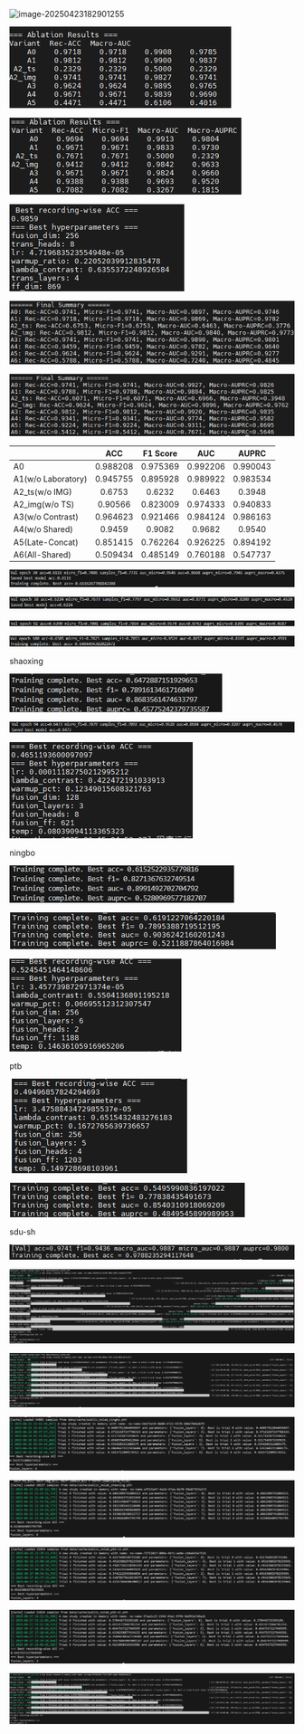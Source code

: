 ![image-20250423182901255](C:/Users/hands/AppData/Roaming/Typora/typora-user-images/image-20250423182901255.png)

![image-20250530220808874](assets/image-20250530220808874.png)

![image-20250530223606063](assets/image-20250530223606063.png)

![image-20250531164510905](assets/image-20250531164510905.png)

![image-20250602155149818](assets/image-20250602155149818.png)

![image-20250602164122316](assets/image-20250602164122316.png)

|                    |   ACC    | F1 Score |   AUC    |  AUPRC   |
| ------------------ | :------: | :------: | :------: | :------: |
| A0                 | 0.988208 | 0.975369 | 0.992206 | 0.990043 |
| A1(w/o Laboratory) | 0.945755 | 0.895928 | 0.989922 | 0.983534 |
| A2_ts(w/o IMG)     |  0.6753  |  0.6232  |  0.6463  |  0.3948  |
| A2_img(w/o TS)     | 0.90566  | 0.823009 | 0.974333 | 0.940833 |
| A3(w/o Contrast)   | 0.964623 | 0.921466 | 0.984124 | 0.986163 |
| A4(w/o Shared)     |  0.9459  |  0.9082  |  0.9682  |  0.9540  |
| A5(Late-Concat)    | 0.851415 | 0.762264 | 0.926225 | 0.894192 |
| A6(All-Shared)     | 0.509434 | 0.485149 | 0.760188 | 0.547737 |

![image-20250611200610211](assets/image-20250611200610211.png)

![image-20250611203933520](assets/image-20250611203933520.png)

![image-20250611211959226](assets/image-20250611211959226.png)

![image-20250613203629241](assets/image-20250613203629241.png)

shaoxing

![image-20250614132027526](assets/image-20250614132027526.png)

![image-20250613215157644](assets/image-20250613215157644.png)

![image-20250617172617630](assets/image-20250617172617630.png)

ningbo

![image-20250614131940087](assets/image-20250614131940087.png)

![image-20250617172706213](assets/image-20250617172706213.png)

![image-20250616173726025](assets/image-20250616173726025.png)

ptb

![image-20250617172759114](assets/image-20250617172759114.png)

![image-20250617204435745](assets/image-20250617204435745.png)

sdu-sh

![image-20250616152511409](assets/image-20250616152511409.png)

![image-20250625153229389](assets/image-20250625153229389.png)

![image-20250625171916494](assets/image-20250625171916494.png)

![image-20250626170749033](assets/image-20250626170749033.png)

![image-20250626170830525](assets/image-20250626170830525.png)

![image-20250627143109999](assets/image-20250627143109999.png)

![image-20250627215259590](assets/image-20250627215259590.png)

![image-20250627230016217](assets/image-20250627230016217.png)
